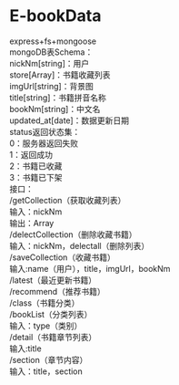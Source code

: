 # E-bookData
express+fs+mongoose  
mongoDB表Schema：  
	  nickNm[string]：用户  
	  store[Array]：书籍收藏列表  
	  imgUrl[string]：背景图  
	  title[string]：书籍拼音名称  
	  bookNm[string]：中文名  
	  updated_at[date]：数据更新日期  
status返回状态集：  
	  0：服务器返回失败  
	  1：返回成功  
	  2：书籍已收藏  
	  3：书籍已下架  
接口：  
	  /getCollection（获取收藏列表）  
		  输入：nickNm  
		  输出：Array  
	  /delectCollection（删除收藏书籍）  
		  输入：nickNm，delectall（删除列表）  
	  /saveCollection（收藏书籍）  
		  输入:name（用户），title，imgUrl，bookNm  
	  /latest（最近更新书籍）  
	  /recommend（推荐书籍）  
	  /class（书籍分类）  
	  /bookList（分类列表）  
		  输入：type（类别）  
	  /detail（书籍章节列表）  
		  输入:title  
	  /section（章节内容）  
		  输入：title，section  
		
